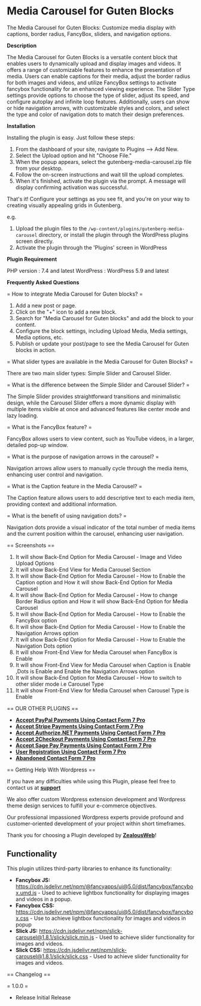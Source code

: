 # Media Carousel for Guten Blocks

The Media Carousel for Guten Blocks: Customize media display with captions, border radius, FancyBox, sliders, and navigation options.

**Description**

The Media Carousel for Guten Blocks is a versatile content block that enables users to dynamically upload and display images and videos. It offers a range of customizable features to enhance the presentation of media. Users can enable captions for their media, adjust the border radius for both images and videos, and utilize FancyBox settings to activate fancybox functionality for an enhanced viewing experience. The Slider Type settings provide options to choose the type of slider, adjust its speed, and configure autoplay and infinite loop features. Additionally, users can show or hide navigation arrows, with customizable styles and colors, and select the type and color of navigation dots to match their design preferences.


**Installation**

Installing the plugin is easy. Just follow these steps:

1. From the dashboard of your site, navigate to Plugins --> Add New.
2. Select the Upload option and hit "Choose File."
3. When the popup appears, select the gutenberg-media-carousel.zip file from your desktop.
4. Follow the on-screen instructions and wait till the upload completes.
5. When it's finished, activate the plugin via the prompt. A message will display confirming activation was successful.

That's it! Configure your settings as you see fit, and you're on your way to creating visually appealing grids in Gutenberg.

e.g.

1. Upload the plugin files to the `/wp-content/plugins/gutenberg-media-carousel` directory, or install the plugin through the WordPress plugins screen directly.
1. Activate the plugin through the 'Plugins' screen in WordPress

**Plugin Requirement**

PHP version : 7.4 and latest
WordPress   : WordPress 5.9 and latest


**Frequently Asked Questions**

= How to integrate Media Carousel for Guten blocks? =

1. Add a new post or page.
2. Click on the "+" icon to add a new block.
3. Search for "Media Carousel for Guten blocks" and add the block to your content.
4. Configure the block settings, including Upload Media, Media settings, Media options, etc.
5. Publish or update your post/page to see the Media Carousel for Guten blocks in action.

= What slider types are available in the Media Carousel for Guten Blocks? =

There are two main slider types: Simple Slider and Carousel Slider.

= What is the difference between the Simple Slider and Carousel Slider? =

The Simple Slider provides straightforward transitions and minimalistic design, while the Carousel Slider offers a more dynamic display with multiple items visible at once and advanced features like center mode and lazy loading.

= What is the FancyBox feature? =

FancyBox allows users to view content, such as YouTube videos, in a larger, detailed pop-up window.

= What is the purpose of navigation arrows in the carousel? = 

Navigation arrows allow users to manually cycle through the media items, enhancing user control and navigation.

= What is the Caption feature in the Media Carousel? =

The Caption feature allows users to add descriptive text to each media item, providing context and additional information.

= What is the benefit of using navigation dots? = 

Navigation dots provide a visual indicator of the total number of media items and the current position within the carousel, enhancing user navigation.


== Screenshots ==
1. It will show Back-End Option for Media Carousel - Image and Video Upload Options
2. It will show Back-End View for Media Carousel Section
3. It will show Back-End Option for Media Carousel - How to Enable the Caption option and How it will show Back-End Option for Media Carousel
4. It will show Back-End Option for Media Carousel - How to change Border Radius option and How it will show Back-End Option for Media Carousel
5. It will show Back-End Option for Media Carousel - How to Enable the FancyBox option
6. It will show Back-End Option for Media Carousel - How to Enable the Navigation Arrows option
7. It will show Back-End Option for Media Carousel - How to Enable the Navigation Dots option
8. It will show Front-End View for Media Carousel when FancyBox is Enable
9. It will show Front-End View for Media Carousel when Caption is Enable ,Dots is Enable and Enable the Navigation Arrows option
10. It will show Back-End Option for Media Carousel - How to switch to other slider mode i.e Carousel Type
11. It will show Front-End View for Media Carousel when Carousel Type is Enable 


== OUR OTHER PLUGINS ==

* <strong>[Accept PayPal Payments Using Contact Form 7 Pro](https://store.zealousweb.com/accept-paypal-payments-using-contact-form-7-pro)</strong>
* <strong>[Accept Stripe Payments Using Contact Form 7 Pro](https://store.zealousweb.com/accept-stripe-payments-using-contact-form-7-pro)</strong>
* <strong>[Accept Authorize.NET Payments Using Contact Form 7 Pro](https://store.zealousweb.com/accept-authorize-net-payments-using-contact-form-7-pro)</strong>
* <strong>[Accept 2Checkout Payments Using Contact Form 7 Pro](https://store.zealousweb.com/accept-2checkout-payments-using-contact-form-7-pro)</strong>
* <strong>[Accept Sage Pay Payments Using Contact Form 7 Pro](https://store.zealousweb.com/accept-sage-pay-opayo-payments-using-contact-form-7-pro)</strong>
* <strong>[User Registration Using Contact Form 7 Pro](https://store.zealousweb.com/user-registration-using-contact-form-7-pro)</strong>
* <strong>[Abandoned Contact Form 7 Pro](https://store.zealousweb.com/abandoned-contact-form-7-pro)</strong>


== Getting Help With Wordpress ==

If you have any difficulties while using this Plugin, please feel free to contact us at <strong>[support](https://support.zealousweb.com/portal/en/home)</strong>

We also offer custom Wordpress extension development and Wordpress theme design services to fulfill your e-commerce objectives.

Our professional impassioned Wordpress experts provide profound and customer-oriented development of your project within short timeframes.

Thank you for choosing a Plugin developed by <strong>[ZealousWeb](https://www.zealousweb.com)</strong>!

## Functionality

This plugin utilizes third-party libraries to enhance its functionality:

- **Fancybox JS:** https://cdn.jsdelivr.net/npm/@fancyapps/ui@5.0/dist/fancybox/fancybox.umd.js - Used to achieve lightbox functionality for displaying images and videos in a popup.
- **Fancybox CSS:** https://cdn.jsdelivr.net/npm/@fancyapps/ui@5.0/dist/fancybox/fancybox.css - Use to achieve lightbox functionality for images and videos in popup
- **Slick JS:** https://cdn.jsdelivr.net/npm/slick-carousel@1.8.1/slick/slick.min.js - Used to achieve slider functionality for images and videos.
- **Slick CSS:** https://cdn.jsdelivr.net/npm/slick-carousel@1.8.1/slick/slick.css - Used to achieve slider functionality for images and videos.


== Changelog ==

= 1.0.0 =
* Release
Initial Release
 
